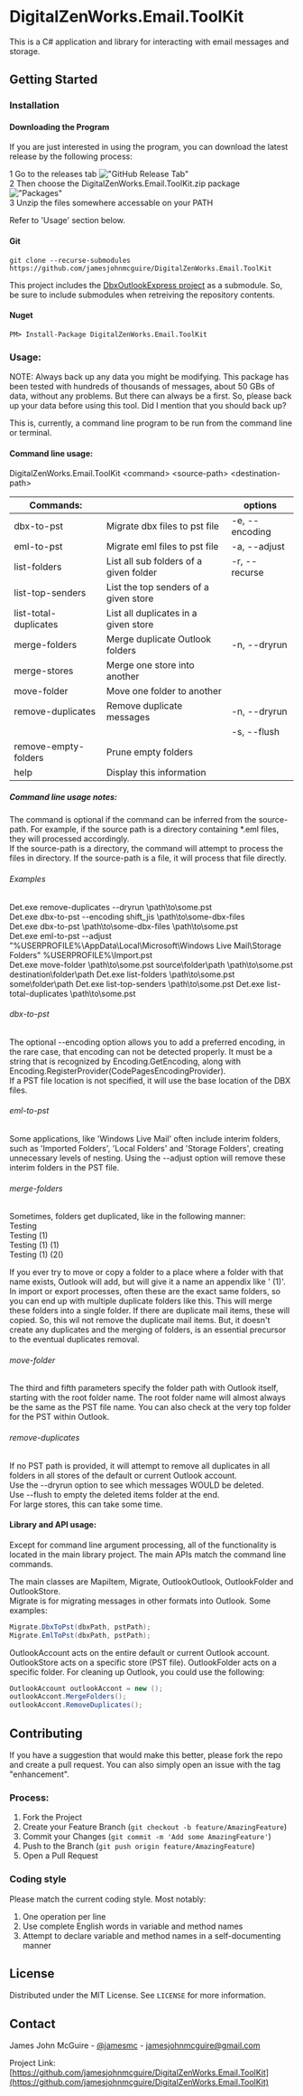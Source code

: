 # DigitalZenWorks.Email.ToolKit

This is a C# application and library for interacting with email messages and storage.

## Getting Started

### Installation
#### Downloading the Program

If you are just interested in using the program, you can download the latest release by the following process:

1 Go to the releases tab !["GitHub Release Tab"](GitHub1.png "GitHub Release Tab")  
2 Then choose the DigitalZenWorks.Email.ToolKit.zip package !["Packages"](GitHub2.png "Packages")  
3 Unzip the files somewhere accessable on your PATH  

Refer to 'Usage' section below.  

#### Git
    git clone --recurse-submodules https://github.com/jamesjohnmcguire/DigitalZenWorks.Email.ToolKit  

This project includes the [DbxOutlookExpress project](https://github.com/jamesjohnmcguire/DbxOutlookExpress) as a submodule.  So, be sure to include submodules when retreiving the repository contents. 

#### Nuget
    PM> Install-Package DigitalZenWorks.Email.ToolKit

### Usage:

NOTE: Always back up any data you might be modifying.  This package has been tested with hundreds of thousands of messages, about 50 GBs of data, without any problems.  But there can always be a first.  So, please back up your data before using this tool.  Did I mention that you should back up?  

This is, currently, a command line program to be run from the command line or terminal.  

#### Command line usage:

DigitalZenWorks.Email.ToolKit \<command\> \<source-path\> \<destination-path\>  

| Commands:              |                                         | options        |
| ---------------------- | --------------------------------------- | -------------- |
| dbx-to-pst             | Migrate dbx files to pst file           | -e, --encoding |
| eml-to-pst             | Migrate eml files to pst file           | -a, --adjust   |
| list-folders           | List all sub folders of a given folder  | -r, --recurse  |
| list-top-senders       | List the top senders of a given store   |                |
| list-total-duplicates  | List all duplicates in a given store    |                |
| merge-folders          | Merge duplicate Outlook folders         | -n, --dryrun   |
| merge-stores           | Merge one store into another            |                |
| move-folder            | Move one folder to another              |                |
| remove-duplicates      | Remove duplicate messages               | -n, --dryrun   |
|                        |                                         | -s, --flush    |
| remove-empty-folders   | Prune empty folders                     |                |
| help                   | Display this information                |                |

##### Command line usage notes:
The command is optional if the command can be inferred from the source-path.  For example, if the source path is a directory containing *.eml files, they will processed accordingly.  
If the source-path is a directory, the command will attempt to process the files in directory.  If the source-path is a file, it will process that file directly.  

###### Examples
Det.exe remove-duplicates --dryrun \path\to\some.pst  
Det.exe dbx-to-pst --encoding shift_jis \path\to\some-dbx-files  
Det.exe dbx-to-pst \path\to\some-dbx-files \path\to\some.pst  
Det.exe eml-to-pst --adjust "%USERPROFILE%\AppData\Local\Microsoft\Windows Live Mail\Storage Folders" %USERPROFILE%\Import.pst  
Det.exe move-folder \path\to\some.pst source\folder\path  \path\to\some.pst destination\folder\path
Det.exe list-folders \path\to\some.pst some\folder\path
Det.exe list-top-senders \path\to\some.pst
Det.exe list-total-duplicates \path\to\some.pst

###### dbx-to-pst
The optional --encoding option allows you to add a preferred encoding, in the rare case, that encoding can not be detected properly.  It must be a string that is recognized by Encoding.GetEncoding, along with Encoding.RegisterProvider(CodePagesEncodingProvider).  
If a PST file location is not specified, it will use the base location of the DBX files.

###### eml-to-pst
Some applications, like 'Windows Live Mail' often include interim folders, such as 'Imported Folders', 'Local Folders' and 'Storage Folders', creating unnecessary levels of nesting.  Using the --adjust option will remove these interim folders in the PST file.

###### merge-folders
Sometimes, folders get duplicated, like in the following manner:  
Testing  
Testing (1)  
Testing (1) (1)  
Testing (1) (2()  

If you ever try to move or copy a folder to a place where a folder with that name exists, Outlook will add, but will give it a name an appendix like ' (1)'.  In import or export processes, often these are the exact same folders, so you can end up with multiple duplicate folders like this.  This will merge these folders into a single folder.  If there are duplicate mail items, these will copied.  So, this wil not remove the duplicate mail items.  But, it doesn't create any duplicates and the merging of folders, is an essential precursor to the eventual duplicates removal.  

###### move-folder
The third and fifth parameters specify the folder path with Outlook itself, starting with the root folder name.  The root folder name will almost always be the same as the PST file name.  You can also check at the very top folder for the PST within Outlook.  

###### remove-duplicates
If no PST path is provided, it will attempt to remove all duplicates in all folders in all stores of the default or current Outlook account.  
Use the --dryrun option to see which messages WOULD be deleted.  
Use --flush to empty the deleted items folder at the end.  
For large stores, this can take some time.

#### Library and API usage:
Except for command line argument processing, all of the functionality is located in the main library project.  The main APIs match the command line commands.

The main classes are MapiItem, Migrate, OutlookOutlook, OutlookFolder and OutlookStore.  
Migrate is for migrating messages in other formats into Outlook.  Some examples:  
```c#
Migrate.DbxToPst(dbxPath, pstPath);  
Migrate.EmlToPst(dbxPath, pstPath);  
```
OutlookAccount acts on the entire default or current Outlook account.  OutlookStore acts on a specific store (PST file).  OutlookFolder acts on a specific folder. 
For cleaning up Outlook, you could use the following:  
```c#
OutlookAccount outlookAccont = new ();  
outlookAccont.MergeFolders();  
outlookAccont.RemoveDuplicates();  
```

## Contributing

If you have a suggestion that would make this better, please fork the repo and create a pull request. You can also simply open an issue with the tag "enhancement".

### Process:

1. Fork the Project
2. Create your Feature Branch (`git checkout -b feature/AmazingFeature`)
3. Commit your Changes (`git commit -m 'Add some AmazingFeature'`)
4. Push to the Branch (`git push origin feature/AmazingFeature`)
5. Open a Pull Request

### Coding style
Please match the current coding style.  Most notably:  
1. One operation per line
2. Use complete English words in variable and method names
3. Attempt to declare variable and method names in a self-documenting manner


## License

Distributed under the MIT License. See `LICENSE` for more information.

## Contact

James John McGuire - [@jamesmc](https://twitter.com/jamesmc) - jamesjohnmcguire@gmail.com

Project Link: [https://github.com/jamesjohnmcguire/DigitalZenWorks.Email.ToolKit](https://github.com/jamesjohnmcguire/DigitalZenWorks.Email.ToolKit)
